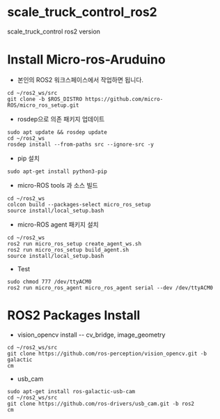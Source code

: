 # scale_truck_control_ros2
scale_truck_control ros2 version


# Install Micro-ros-Aruduino
- 본인의 ROS2 워크스페이스에서 작업하면 됩니다.
```
cd ~/ros2_ws/src 
git clone -b $ROS_DISTRO https://github.com/micro-ROS/micro_ros_setup.git
```

- rosdep으로 의존 패키지 업데이트
```
sudo apt update && rosdep update
cd ~/ros2_ws
rosdep install --from-paths src --ignore-src -y
```

- pip 설치
```
sudo apt-get install python3-pip
```

- micro-ROS tools 과 소스 빌드
```
cd ~/ros2_ws
colcon build --packages-select micro_ros_setup
source install/local_setup.bash
```

- micro-ROS agent 패키지 설치
```
cd ~/ros2_ws
ros2 run micro_ros_setup create_agent_ws.sh
ros2 run micro_ros_setup build_agent.sh
source install/local_setup.bash
```

- Test
```
sudo chmod 777 /dev/ttyACM0
ros2 run micro_ros_agent micro_ros_agent serial --dev /dev/ttyACM0
```

# ROS2 Packages Install
- vision_opencv install
-- cv_bridge, image_geometry 
```
cd ~/ros2_ws/src
git clone https://github.com/ros-perception/vision_opencv.git -b galactic
cm
```

- usb_cam
```
sudo apt-get install ros-galactic-usb-cam
cd ~/ros2_ws/src
git clone https://github.com/ros-drivers/usb_cam.git -b ros2
cm
```
